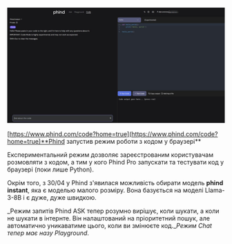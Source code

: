 <!--
date: 2024-05-03T19:25:45
photo: ![Photo](2024-05-03-19-25-45.jpg)


-->

![Photo](2024-05-03-19-25-45.jpg)

 [https://www.phind.com/code?home=true](https://www.phind.com/code?home=true)**Phind запустив режим роботи з кодом у браузері**

Експериментальний режим дозволяє зареєстрованим користувачам розмовляти з кодом, а тим у кого Phind Pro запускати та тестувати код у браузері (поки лише Python).

Окрім того, з 30/04 у Phind з'явилася можливість обирати модель **phind instant**, яка є моделью малого розміру. Вона базується на моделі Llama-3-8B і є дуже, дуже швидкою.

_Режим запитів Phind ASK тепер розумно вирішує, коли шукати, а коли не шукати в інтернте. Він налаштований на пріоритетний пошук, але автоматично уникаватиме цього, коли ви змінюєте код.__Режим Chat тепер має назу Playground_.